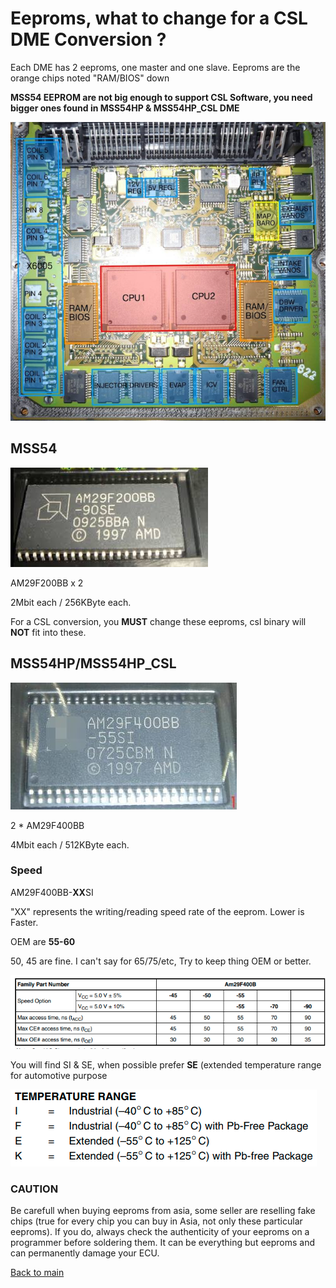 # Eeproms, what to change for a CSL DME Conversion ?

Each DME has 2 eeproms, one master and one slave. Eeproms are the orange chips noted "RAM/BIOS" down

**MSS54 EEPROM are not big enough to support CSL Software, you need bigger ones found in MSS54HP & MSS54HP_CSL DME**

![MSS54](/pictures/MSS54_detail.png)

## MSS54

![AM29F200BB](/pictures/AM29F200BB.jpeg)

AM29F200BB x 2

2Mbit each / 256KByte each.

For a CSL conversion, you **MUST** change these eeproms, csl binary will **NOT** fit into these.

## MSS54HP/MSS54HP_CSL

![AM29F400BB](/pictures/AM29F400BB.jpeg)

2 * AM29F400BB

4Mbit each / 512KByte each.

### Speed

AM29F400BB-**XX**SI

"XX" represents the writing/reading speed rate of the eeprom. Lower is Faster.

OEM are **55-60**

50, 45 are fine. I can't say for 65/75/etc, Try to keep thing OEM or better.

![speed](/pictures/eeprom_speeds.png)

You will find SI & SE, when possible prefer **SE** (extended temperature range for automotive purpose

  ![temp](/pictures/eeprom_temps.png)

### CAUTION

Be carefull when buying eeproms from asia, some seller are reselling fake chips (true for every chip you can buy in Asia, not only these particular eeproms). If you do, always check the authenticity of your eeproms on a programmer before soldering them. It can be everything but eeproms and can permanently damage your ECU.

[Back to main](/README.mkd)
